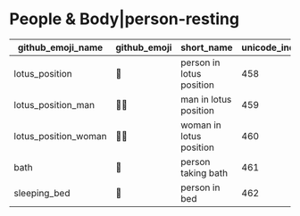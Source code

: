 # People & Body|person-resting

|github_emoji_name|github_emoji|short_name|unicode_index|
|---|---|---|---|
|lotus_position|:lotus_position:|person in lotus position|458|
|lotus_position_man|:lotus_position_man:|man in lotus position|459|
|lotus_position_woman|:lotus_position_woman:|woman in lotus position|460|
|bath|:bath:|person taking bath|461|
|sleeping_bed|:sleeping_bed:|person in bed|462|
